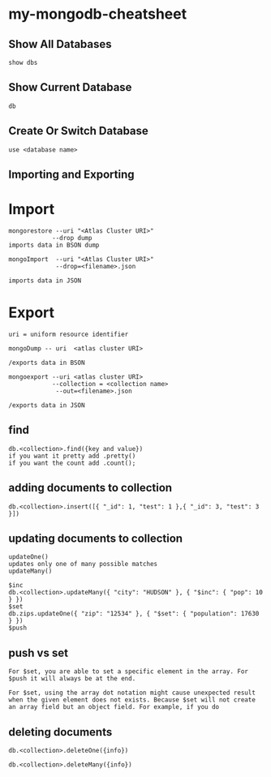 # my-mongodb-cheatsheet

## Show All Databases

```
show dbs
```

## Show Current Database

```
db
```

## Create Or Switch Database

```
use <database name>
```

## Importing and Exporting


# Import
```
mongorestore --uri "<Atlas Cluster URI>"
            --drop dump
imports data in BSON dump

mongoImport  --uri "<Atlas Cluster URI>"
             --drop=<filename>.json
             
imports data in JSON

```
# Export
```
uri = uniform resource identifier

mongoDump -- uri  <atlas cluster URI>

/exports data in BSON

mongoexport --uri <atlas cluster URI>
            --collection = <collection name>
             --out=<filename>.json
            
/exports data in JSON

```

## find

```
db.<collection>.find({key and value}) 
if you want it pretty add .pretty()
if you want the count add .count();
```


## adding documents to collection

```
db.<collection>.insert([{ "_id": 1, "test": 1 },{ "_id": 3, "test": 3 }])
```


## updating documents to collection

```
updateOne()
updates only one of many possible matches
updateMany()

$inc
db.<collection>.updateMany({ "city": "HUDSON" }, { "$inc": { "pop": 10 } })
$set
db.zips.updateOne({ "zip": "12534" }, { "$set": { "population": 17630 } })
$push
```
## push vs set

```
For $set, you are able to set a specific element in the array. For $push it will always be at the end.

For $set, using the array dot notation might cause unexpected result when the given element does not exists. Because $set will not create an array field but an object field. For example, if you do

```

## deleting documents

```
db.<collection>.deleteOne({info})

db.<collection>.deleteMany({info})

```
